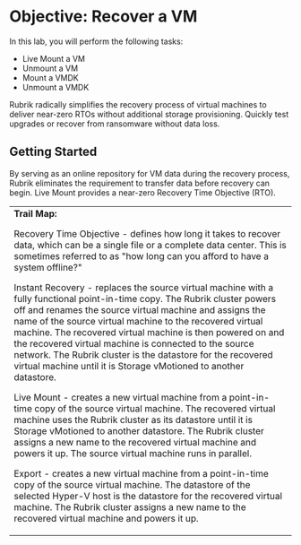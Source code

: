 # Objective: Recover a VM

In this lab, you will perform the following tasks:

* Live Mount a VM
* Unmount a VM
* Mount a VMDK
* Unmount a VMDK

Rubrik radically simplifies the recovery process of virtual machines to deliver near-zero RTOs without additional storage provisioning. Quickly test upgrades or recover from ransomware without data loss.

## Getting Started

By serving as an online repository for VM data during the recovery process, Rubrik eliminates the requirement to transfer data before recovery can begin. Live Mount provides a near-zero Recovery Time Objective (RTO).

<table>
  <tr>
   <td><strong>Trail Map:</strong>

Recovery Time Objective - defines how long it takes to recover data, which can be a single file or a complete data center. This is sometimes referred to as "how long can you afford to have a system offline?"

Instant Recovery - replaces the source virtual machine with a fully functional point-in-time copy. The Rubrik cluster powers off and renames the source virtual machine and assigns the name of the source virtual machine to the recovered virtual machine. The recovered virtual machine is then powered on and the recovered virtual machine is connected to the source network. The Rubrik cluster is the datastore for the recovered virtual machine until it is Storage vMotioned to another datastore.

Live Mount - creates a new virtual machine from a point-in-time copy of the source virtual machine. The recovered virtual machine uses the Rubrik cluster as its datastore until it is Storage vMotioned to another datastore. The Rubrik cluster assigns a new name to the recovered virtual machine and powers it up. The source virtual machine runs in parallel.

Export - creates a new virtual machine from a point-in-time copy of the source virtual machine. The datastore of the selected Hyper-V host is the datastore for the recovered virtual machine. The Rubrik cluster assigns a new name to the recovered virtual machine and powers it up.
   </td>
  </tr>
</table>